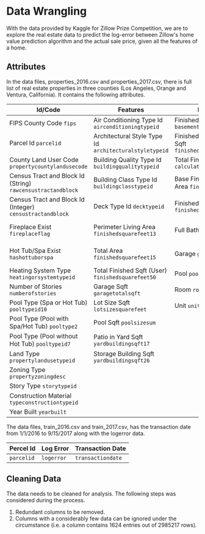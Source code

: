 # Data Wrangling
With the data provided by Kaggle for Zillow Prize Competition, we are to explore the real estate data to predict the log-error between Zillow's home value prediction algorithm and the actual sale price, given all the features of a home.

## Attributes
In the data files, properties_2016.csv and properties_2017.csv, there is full list of real estate properties in three counties (Los Angeles, Orange and Ventura, California). It contains the following attributes.

Id/Code | Features | Measurement | Count | Location | Tax Assessment
--- | --- | --- | --- | --- | ---
FIPS County Code `fips` | Air Conditioning Type Id `airconditioningtypeid` | Finished Basement Sqft `basementsqft` | Bathroom (User) `bathroomcnt` | Latitude `latitude` | Total `taxvaluedollarcnt`
Parcel Id `parcelid` | Architectural Style Type Id `architecturalstyletypeid` | Finished 1st Floor Living Area Sqft `finishedfloor1squarefeet` | Bedroom  `bedroomcnt` | Longitude `longitude` | Built Structure `structuretaxvaluedollarcnt`
County Land User Code `propertycountylandusecode` | Building Quality Type Id `buildingqualitytypeid` | Total Finished Sqft (Zillow) `calculatedfinishedsquarefeet` | Bathroom (Zillow) `calculatedbathnbr` | County `regionidcounty` | Land `landtaxvaluedollarcnt`
Census Tract and Block Id (String) `rawcensustractandblock` | Building Class Type Id `buildingclasstypeid` | Base Finished and Unfinished Area `finishedsquarefeet6` | 3/4 Bathroom `threequarterbathnbr` | City `regionidcity` | Total by Assessment Year `taxamount`
Census Tract and Block Id (Integer) `censustractandblock` | Deck Type Id `decktypeid` | Finished Living Area `finishedsquarefeet12` | Fireplace `fireplacecnt` | Zipcode `regionidzip` | Assessment Year `assessmentyear`
| Fireplace Exist `fireplaceflag` | Perimeter Living Area `finishedsquarefeet13` | Full Bathroom `fullbathcnt` | Neighborhood `regionidneighborhood` | Past Due as of 2015 `taxdelinquencyflag`
| Hot Tub/Spa Exist `hashottuborspa` | Total Area `finishedsquarefeet15` | Garage `garagecarcnt` || Year the tax was due `taxdelinquencyyear`
| Heating System Type `heatingorsystemtypeid` | Total Finished Sqft (User) `finishedsquarefeet50` | Pool `poolcnt` |
| Number of Stories `numberofstories` | Garage Sqft `garagetotalsqft` | Room `roomcnt` |
| Pool Type (Spa or Hot Tub) `pooltypeid10` | Lot Size Sqft `lotsizesquarefeet` | Unit `unitcnt` |
| Pool Type (Pool with Spa/Hot Tub) `pooltype2` | Pool Sqft `poolsizesum` ||
| Pool Type (Pool without Hot Tub) `pooltypeid7` | Patio in Yard Sqft `yardbuildingsqft17` | |
| Land Type `propertylandusetypeid` | Storage Building Sqft `yardbuildingsqft26` ||
| Zoning Type `propertyzoningdesc` |||
| Story Type `storytypeid` |||
| Construction Material `typeconstructiontypeid` |||
| Year Built `yearbuilt` |||

The data files, train_2016.csv and train_2017.csv, has the transaction date from 1/1/2016 to 9/15/2017 along with the logerror data.

Percel Id | Log Error | Transaction Date
--- | --- | ---
`parcelid` | `logerror` | `transactiondate`

## Cleaning Data
The data needs to be cleaned for analysis. The following steps was considered during the process.
1. Redundant columns to be removed.
2. Columns with a considerably few data can be ignored under the circumstance (i.e. a column contains 1624 entries out of 2985217 rows).
